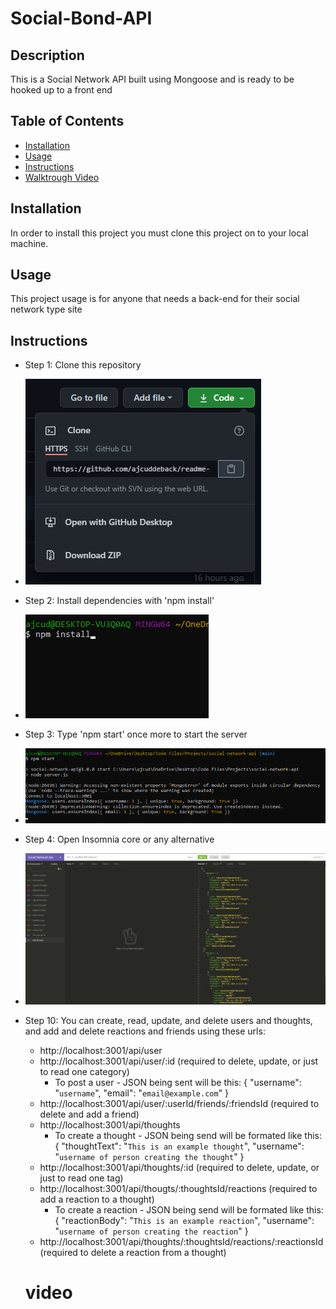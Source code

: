 # Social-Bond-API

## Description

This is a Social Network API built using Mongoose and is ready to be hooked up to a front end

## Table of Contents

- [Installation](#installation)
- [Usage](#usage)
- [Instructions](#instructions)
- [Walktrough Video](#video)

## Installation

In order to install this project you must clone this project on to your local machine.

## Usage

This project usage is for anyone that needs a back-end for their social network type site

## Instructions

- Step 1: Clone this repository

* ![step-1](images/step-1.png)

- Step 2: Install dependencies with 'npm install'

* ![step-2](images/step-2.png)

- Step 3: Type 'npm start' once more to start the server

* ![step-3](images/step-3.png)

- Step 4: Open Insomnia core or any alternative

* ![step-4](images/step-4.png)

* Step 10: You can create, read, update, and delete users and thoughts, and add and delete reactions and friends using these urls:

  - http://localhost:3001/api/user
  - http://localhost:3001/api/user/:id (required to delete, update, or just to read one category)
    - To post a user - JSON being sent will be this: { "username": "`username`", "email": "`email@example.com`" }
  - http://localhost:3001/api/user/:userId/friends/:friendsId (required to delete and add a friend)
  - http://localhost:3001/api/thoughts
    - To create a thought - JSON being send will be formated like this: { "thoughtText": "`This is an example thought`", "username": "`username of person creating the thought`" }
  - http://localhost:3001/api/thoughts/:id (required to delete, update, or just to read one tag)
  - http://localhost:3001/api/thougts/:thoughtsId/reactions (required to add a reaction to a thought)
    - To create a reaction - JSON being send will be formated like this: { "reactionBody": "`This is an example reaction`", "username": "`username of person creating the reaction`" }
  - http://localhost:3001/api/thoughts/:thoughtsId/reactions/:reactionsId (required to delete a reaction from a thought)

  # video
